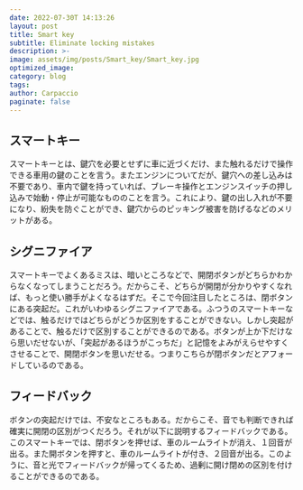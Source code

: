 ```yaml
---
date: 2022-07-30T 14:13:26
layout: post
title: Smart key
subtitle: Eliminate locking mistakes
description: >-
image: assets/img/posts/Smart_key/Smart_key.jpg
optimized_image: 
category: blog
tags: 
author: Carpaccio
paginate: false
---
```


## スマートキー

スマートキーとは、鍵穴を必要とせずに車に近づくだけ、また触れるだけで操作できる車用の鍵のことを言う。またエンジンについてだが、鍵穴への差し込みは不要であり、車内で鍵を持っていれば、ブレーキ操作とエンジンスイッチの押し込みで始動・停止が可能なもののことを言う。これにより、鍵の出し入れが不要になり、紛失を防ぐことができ、鍵穴からのピッキング被害を防げるなどのメリットがある。

## シグニファイア

スマートキーでよくあるミスは、暗いところなどで、開閉ボタンがどちらかわからなくなってしまうことだろう。だからこそ、どちらが開閉が分かりやすくなれば、もっと使い勝手がよくなるはずだ。そこで今回注目したところは、閉ボタンにある突起だ。これがいわゆるシグニファイアである。ふつうのスマートキーなどでは、触るだけではどちらがどうか区別をすることができない。しかし突起があることで、触るだけで区別することができるのである。ボタンが上か下だけなら思いだせないが、「突起があるほうがこっちだ」と記憶をよみがえらせやすくさせることで、開閉ボタンを思いだせる。つまりこちらが閉ボタンだとアフォードしているのである。

## フィードバック

ボタンの突起だけでは、不安なところもある。だからこそ、音でも判断できれば確実に開閉の区別がつくだろう。それが以下に説明するフィードバックである。このスマートキーでは、閉ボタンを押せば、車のルームライトが消え、１回音が出る。また開ボタンを押すと、車のルームライトが付き、２回音が出る。このように、音と光でフィードバックが帰ってくるため、過剰に開け閉めの区別を付けることができるのである。